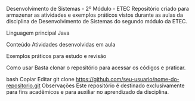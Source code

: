 Desenvolvimento de Sistemas - 2º Módulo - ETEC
Repositório criado para armazenar as atividades e exemplos práticos vistos durante as aulas da disciplina de Desenvolvimento de Sistemas do segundo módulo da ETEC.

Linguagem principal
Java

Conteúdo
Atividades desenvolvidas em aula

Exemplos práticos para estudo e revisão

Como usar
Basta clonar o repositório para acessar os códigos e praticar.

bash
Copiar
Editar
git clone https://github.com/seu-usuario/nome-do-repositorio.git
Observações
Este repositório é destinado exclusivamente para fins acadêmicos e para auxiliar no aprendizado da disciplina.

